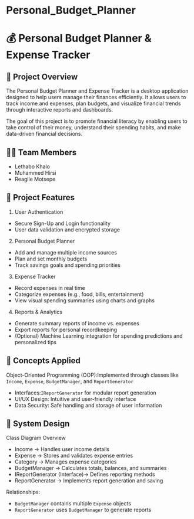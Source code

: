 # Personal_Budget_Planner

# 💰 Personal Budget Planner & Expense Tracker

## 📖 Project Overview
The Personal Budget Planner and Expense Tracker is a desktop application designed to help users manage their finances efficiently. It allows users to track income and expenses, plan budgets, and visualize financial trends through interactive reports and dashboards.  

The goal of this project is to promote financial literacy by enabling users to take control of their money, understand their spending habits, and make data-driven financial decisions.

## 👩‍💻 Team Members
- Lethabo Khalo  
- Muhammed Hirsi  
- Reagile Motsepe

## 🎯 Project Features
 1. User Authentication
- Secure Sign-Up and Login functionality  
- User data validation and encrypted storage  

 2. Personal Budget Planner
- Add and manage multiple income sources  
- Plan and set monthly budgets  
- Track savings goals and spending priorities  

3. Expense Tracker
- Record expenses in real time  
- Categorize expenses (e.g., food, bills, entertainment)  
- View visual spending summaries using charts and graphs  

4. Reports & Analytics
- Generate summary reports of income vs. expenses  
- Export reports for personal recordkeeping  
- (Optional) Machine Learning integration for spending predictions and personalized tips  

## 🧠 Concepts Applied
Object-Oriented Programming (OOP):Implemented through classes like `Income`, `Expense`, `BudgetManager`, and `ReportGenerator`  
- Interfaces:`IReportGenerator` for modular report generation  
- UI/UX Design: Intuitive and user-friendly interface  
- Data Security: Safe handling and storage of user information  

## 🧩 System Design
Class Diagram Overview
- Income → Handles user income details  
- Expense → Stores and validates expense entries  
- Category → Manages expense categories  
- BudgetManager → Calculates totals, balances, and summaries  
- IReportGenerator (Interface)→ Defines reporting methods  
- ReportGenerator → Implements report generation and saving  

Relationships:
- `BudgetManager` contains multiple `Expense` objects  
- `ReportGenerator` uses `BudgetManager` to generate reports  


